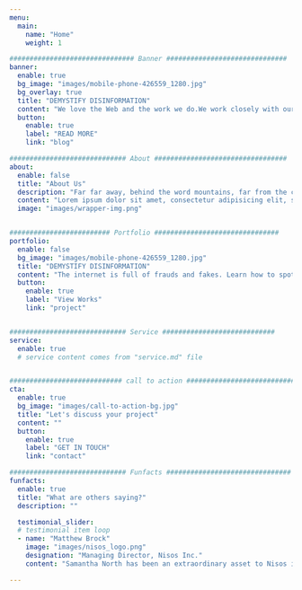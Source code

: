 ```yaml
---
menu:
  main:
    name: "Home"
    weight: 1

############################### Banner ##############################
banner:
  enable: true
  bg_image: "images/mobile-phone-426559_1280.jpg"
  bg_overlay: true
  title: "DEMYSTIFY DISINFORMATION"
  content: "We love the Web and the work we do.We work closely with our clients to deliver  the best possible solutions for their needs"
  button:
    enable: true
    label: "READ MORE"
    link: "blog"

############################# About #################################
about:
  enable: false
  title: "About Us"
  description: "Far far away, behind the word mountains, far from the countries Vokalia and Consonantia, there live the blind texts. Separated they live in Bookmarksgrove right at the coast of the Semantics"
  content: "Lorem ipsum dolor sit amet, consectetur adipisicing elit, sed do eiusmod tempor incididunt ut labore et dolore magna aliqua. Ut enim ad minim veniam, quis nostrud exercitation ullamco laboris nisi ut aliquip ex ea commodo consequat. Duis aute irure dolor in reprehenderit in voluptate velit esse cillum dolore eu fugiat nulla pariatur. Excepteur sint occaecat cupidatat non proident, sunt in culpa qui officia deserunt mollit anim id."
  image: "images/wrapper-img.png"


######################### Portfolio ###############################
portfolio:
  enable: false
  bg_image: "images/mobile-phone-426559_1280.jpg"
  title: "DEMYSTIFY DISINFORMATION"
  content: "The internet is full of frauds and fakes. Learn how to spot the key signs of inauthentic online behaviour, so you can stop bad actors from compromising your brand value, reputation, or political campaign. "
  button:
    enable: true
    label: "View Works"
    link: "project"


############################# Service ############################
service:
  enable: true
  # service content comes from "service.md" file


############################ call to action ###########################
cta:
  enable: true
  bg_image: "images/call-to-action-bg.jpg"
  title: "Let's discuss your project"
  content: ""
  button:
    enable: true
    label: "GET IN TOUCH"
    link: "contact"

############################# Funfacts ###############################
funfacts:
  enable: true
  title: "What are others saying?"
  description: ""

  testimonial_slider:
  # testimonial item loop
  - name: "Matthew Brock"
    image: "images/nisos_logo.png"
    designation: "Managing Director, Nisos Inc."
    content: "Samantha North has been an extraordinary asset to Nisos in investigating disinformation campaigns on sensitive election security matters. Her work has directly resulted in real-world action taken to protect democratic election processes."

---
```

